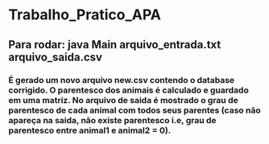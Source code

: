 # Trabalho_Pratico_APA

## Para rodar: java Main arquivo_entrada.txt arquivo_saida.csv

### É gerado um novo arquivo new.csv contendo o database corrigido. O parentesco dos animais é calculado e guardado em uma matriz. No arquivo de saida é mostrado o grau de parentesco de cada animal com todos seus parentes (caso não apareça na saida, não existe parentesco i.e, grau de parentesco entre animal1 e animal2 = 0).
